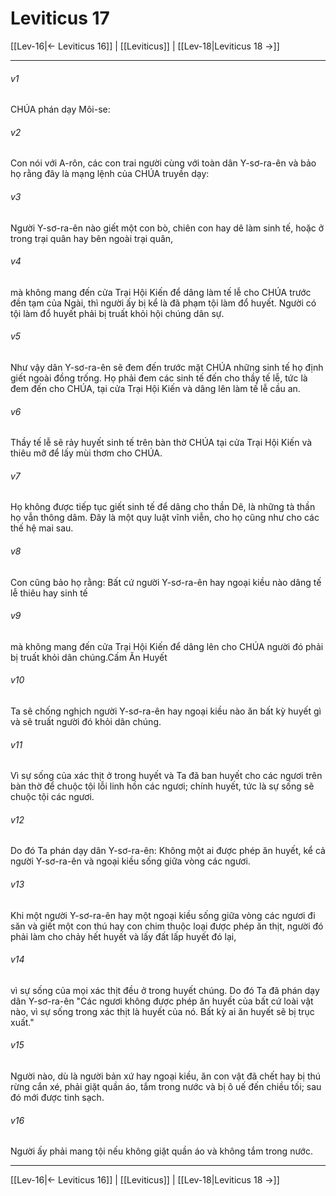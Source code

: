 # Leviticus 17

[[Lev-16|← Leviticus 16]] | [[Leviticus]] | [[Lev-18|Leviticus 18 →]]
***



###### v1 
CHÚA phán dạy Môi-se: 

###### v2 
Con nói với A-rôn, các con trai người cùng với toàn dân Y-sơ-ra-ên và bảo họ rằng đây là mạng lệnh của CHÚA truyền dạy: 

###### v3 
Người Y-sơ-ra-ên nào giết một con bò, chiên con hay dê làm sinh tế, hoặc ở trong trại quân hay bên ngoài trại quân, 

###### v4 
mà không mang đến cửa Trại Hội Kiến để dâng làm tế lễ cho CHÚA trước đền tạm của Ngài, thì người ấy bị kể là đã phạm tội làm đổ huyết. Người có tội làm đổ huyết phải bị truất khỏi hội chúng dân sự. 

###### v5 
Như vậy dân Y-sơ-ra-ên sẽ đem đến trước mặt CHÚA những sinh tế họ định giết ngoài đồng trống. Họ phải đem các sinh tế đến cho thầy tế lễ, tức là đem đến cho CHÚA, tại cửa Trại Hội Kiến và dâng lên làm tế lễ cầu an. 

###### v6 
Thầy tế lễ sẽ rảy huyết sinh tế trên bàn thờ CHÚA tại cửa Trại Hội Kiến và thiêu mỡ để lấy mùi thơm cho CHÚA. 

###### v7 
Họ không được tiếp tục giết sinh tế để dâng cho thần Dê, là những tà thần họ vẫn thông dâm. Đây là một quy luật vĩnh viễn, cho họ cũng như cho các thế hệ mai sau. 

###### v8 
Con cũng bảo họ rằng: Bất cứ người Y-sơ-ra-ên hay ngoại kiều nào dâng tế lễ thiêu hay sinh tế 

###### v9 
mà không mang đến cửa Trại Hội Kiến để dâng lên cho CHÚA người đó phải bị truất khỏi dân chúng.Cấm Ăn Huyết 

###### v10 
Ta sẽ chống nghịch người Y-sơ-ra-ên hay ngoại kiều nào ăn bất kỳ huyết gì và sẽ truất người đó khỏi dân chúng. 

###### v11 
Vì sự sống của xác thịt ở trong huyết và Ta đã ban huyết cho các ngươi trên bàn thờ để chuộc tội lỗi linh hồn các ngươi; chính huyết, tức là sự sống sẽ chuộc tội các ngươi. 

###### v12 
Do đó Ta phán dạy dân Y-sơ-ra-ên: Không một ai được phép ăn huyết, kể cả người Y-sơ-ra-ên và ngoại kiều sống giữa vòng các ngươi. 

###### v13 
Khi một người Y-sơ-ra-ên hay một ngoại kiều sống giữa vòng các ngươi đi săn và giết một con thú hay con chim thuộc loại được phép ăn thịt, người đó phải làm cho chảy hết huyết và lấy đất lấp huyết đó lại, 

###### v14 
vì sự sống của mọi xác thịt đều ở trong huyết chúng. Do đó Ta đã phán dạy dân Y-sơ-ra-ên "Các ngươi không được phép ăn huyết của bất cứ loài vật nào, vì sự sống trong xác thịt là huyết của nó. Bất kỳ ai ăn huyết sẽ bị trục xuất." 

###### v15 
Người nào, dù là người bản xứ hay ngoại kiều, ăn con vật đã chết hay bị thú rừng cắn xé, phải giặt quần áo, tắm trong nước và bị ô uế đến chiều tối; sau đó mới được tinh sạch. 

###### v16 
Người ấy phải mang tội nếu không giặt quần áo và không tắm trong nước.

***
[[Lev-16|← Leviticus 16]] | [[Leviticus]] | [[Lev-18|Leviticus 18 →]]
